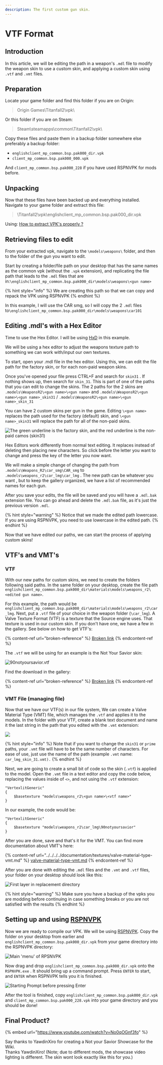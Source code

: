 ```yaml
---
description: The first custom gun skin.
---
```


# VTF Format

## Introduction

In this article, we will be editing the path in a weapon's `.mdl` file to modify the weapon skin to use a custom skin, and applying a custom skin using `.vtf` and `.vmt` files.

## Preparation

Locate your game folder and find this folder if you are on Origin:

> Origin Games\Titanfall2\vpk\\

Or this folder if you are on Steam:

> Steam\steamapps\common\Titanfall2\vpk\\

Copy these files and paste them in a backup folder somewhere else preferably a backup folder:

* `englishclient_mp_common.bsp.pak000_dir.vpk`
* `client_mp_common.bsp.pak000_000.vpk`

And `client_mp_common.bsp.pak000_228` if you have used RSPNVPK for mods before.

## Unpacking <a href="#unpacking" id="unpacking"></a>

Now that these files have been backed up and everything installed. Navigate to your game folder and extract this file:

> \Titanfall2\vpk\englishclient\_mp\_common.bsp.pak000\_dir.vpk

​Using: [How to extract VPK's properly ?](https://noskill.gitbook.io/titanfall2/how-to-start-modding/how-to-backup-extract-and-repack)

## Retrieving files to edit

From your extracted vpk, navigate to the `\models\weapons\` folder, and then to the folder of the gun you want to edit.&#x20;

Start by creating a folder/file path on your desktop that has the same names as the common vpk (without the `.vpk` extension), and replicating the file path that leads to the `.mdl` files that are in:`\englishclient_mp_common.bsp.pak000_dir\models\weapons\<gun name>`

{% hint style="info" %}
We are creating this path so that we can copy and repack the VPK using RSPNVPK
{% endhint %}

In this example, I will use the CAR smg, so I will copy the 2 `.mdl` files to`\englishclient_mp_common.bsp.pak000_dir\models\weapons\car101`&#x20;

## Editing .mdl's with a Hex Editor

Time to use the Hex Editor. I will be using [HxD](https://mh-nexus.de/en/hxd/) in this example.

We will be using a hex editor to adjust the weapons texture path to something we can work with/input our own textures.&#x20;

To start, open your .mdl file in the hex editor. Using this, we can edit the file path for the factory skin, or for each non-paid weapon skins.

Once you've opened your file press CTRL+F and search for `skin31` . If nothing shows up, then search for `skin_31`. This is part of one of the paths that you can edit to change the skins. The 2 paths for the 2 skins are `.models\WeaponsR2\<gun name>\<gun name>` and `.models\WeaponsR2\<gun name>\<gun name>_skin31` / `.models\WeaponsR2\<gun name>\<gun name>_skin_31`

You can have 2 custom skins per gun in the game. Editing `\<gun name>` replaces the path used for the factory (default) skin, and `\<gun name>_skin31` will replace the path for all of the non-paid skins.&#x20;

![The green underline is the factory skin, and the red underline is the non-paid camos (skin31)](../../../../.gitbook/assets/screenshot-2021-07-06-101713.png)

Hex Editors work differently from normal text editing. It replaces instead of deleting then placing new characters. So click before the letter you want to change and press the key of the letter you now want.&#x20;

We will make a simple change of changing the path from `.models\Weapons_R2\car_smg\CAR_smg` to `.models\weapons_r2\car_lmg\car_lmg` . The new path can be whatever you want , but to keep the gallery organized, we have a list of recommended names for each gun.&#x20;

After you save your edits, the file will be saved and you will have a `.mdl.bak` extension file. You can go ahead and delete the `.mdl.bak` file, as it's just the previous version `.mdl`.

{% hint style="warning" %}
Notice that we made the edited path lowercase. If you are using RSPNVPK, you need to use lowercase in the edited path.
{% endhint %}

Now that we have edited our paths, we can start the process of applying custom skins!

## VTF's and VMT's

### VTF

With our new paths for custom skins, we need to create the folders following said paths. In the same folder on your desktop, create the file path `englishclient_mp_common.bsp.pak000_dir\materials\models\weapons_r2\<edited gun name>`.

For this example, the path would be `englishclient_mp_common.bsp.pak000_dir\materials\models\weapons_r2\car_lmg`. Next, put a `.vtf` file of your choice in the weapon folder (`\car_lmg`). A Valve Texture Format (VTF) is a texture that the Source engine uses. That texture is used in our custom skin. If you don't have one, we have a few in the gallery. See below on how to get VTF's:

{% content-ref url="broken-reference" %}
[Broken link](broken-reference)
{% endcontent-ref %}

The `.vtf` we will be using for an example is the Not Your Savior skin:

![90notyoursavior.vtf](../../../../.gitbook/assets/unsaved.png)

Find the download in the gallery:

{% content-ref url="broken-reference" %}
[Broken link](broken-reference)
{% endcontent-ref %}

### VMT File (managing file)

Now that we have our VTF(s) in our file system, We can create a Valve Material Type (VMT) file, which manages the `.vtf` and applies it to the models. In the folder with your VTF, create a blank text document and name it the last string in the path that you edited with the `.vmt` extension:

![](<../../../../.gitbook/assets/image (22).png>)

{% hint style="info" %}
Note that if you want to change the `skin31` or `prime` paths, your `.vmt` file will have to be the same number of characters. For ease of use, just use the name of the path (example `.vmt` name: `car_lmg_skin_31.vmt).`
{% endhint %}

Next, we are going to create a small bit of code so the skin (`.vtf`) is applied to the model. Open the `.vmt` file in a text editor and copy the code below, replacing the values inside of `<>`, and not using the `.vtf` extension:

```
"VertexlitGeneric"
{
	$basetexture "models\weapons_r2\<gun name>\<vtf name>"
}
```

In our example, the code would be:

```
"VertexlitGeneric"
{
	$basetexture "models\weapons_r2\car_lmg\90notyoursavior"
}
```

After you are done, save and that's it for the VMT. You can find more documentation about VMT's here:

{% content-ref url="../../../../documentation/textures/valve-material-type-vmt.md" %}
[valve-material-type-vmt.md](../../../../documentation/textures/valve-material-type-vmt.md)
{% endcontent-ref %}

After you are done with editing the `.mdl` files and the `.vmt` and `.vtf` files, your folder on your desktop should look like this:

![First layer in replacement directory](../../../../.gitbook/assets/firstlayer.png)

{% hint style="warning" %}
Make sure you have a backup of the vpks you are modding before continuing in case something breaks or you are not satisfied with the results
{% endhint %}

## Setting up and using [RSPNVPK](https://github.com/squidgyberries/RSPNVPK)

Now we are ready to compile our VPK. We will be using [RSPNVPK](https://github.com/squidgyberries/RSPNVPK). Copy the folder on your desktop from earlier and  `englishclient_mp_common.bsp.pak000_dir.vpk` from your game directory into the RSPNVPK directory:

![Main 'menu' of RPSNVPK](../../../../.gitbook/assets/backupfolder.png)

Now drag and drop `englishclient_mp_common.bsp.pak000_dir.vpk` onto the `RSPNVPK.exe` . It should bring up a command prompt. Press `ENTER` to start, and `ENTER` when RSPNVPK tells you it is finished.

![Starting Prompt before pressing Enter](../../../../.gitbook/assets/starting.png)

After the tool is finished, copy `englishclient_mp_common.bsp.pak000_dir.vpk` and `client_mp_common.bsp.pak000_228.vpk` into your game directory and you should be done!

## Final Product?

{% embed url="https://www.youtube.com/watch?v=No0qOGnf3fo" %}

Say thanks to YawdinXiro for creating a Not your Savior Showcase for the Wiki. \
Thanks YawdinXiro! (Note; due to different mods, the showcase video lighting is different. The skin wont look exactly like this for you.)
